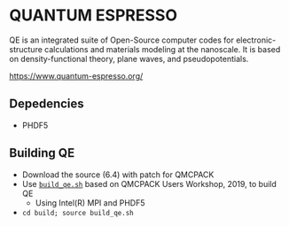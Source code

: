 # QUANTUM ESPRESSO

QE is an integrated suite of Open-Source computer codes for
electronic-structure calculations and materials modeling at the nanoscale. It
is based on density-functional theory, plane waves, and pseudopotentials.

https://www.quantum-espresso.org/

## Depedencies
* PHDF5

## Building QE
* Download the source (6.4) with patch for QMCPACK
* Use [`build_qe.sh`](../build/build_qe.sh) based on QMCPACK Users Workshop, 2019, to build QE
    * Using Intel(R) MPI and PHDF5
* `cd build; source build_qe.sh`
